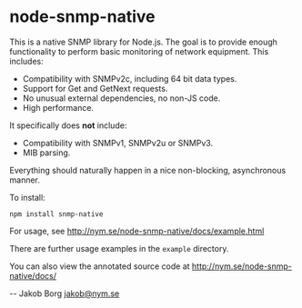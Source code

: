 node-snmp-native
================

This is a native SNMP library for Node.js. The goal is to provide
enough functionality to perform basic monitoring of network equipment. This
includes:

 - Compatibility with SNMPv2c, including 64 bit data types.
 - Support for Get and GetNext requests.
 - No unusual external dependencies, no non-JS code.
 - High performance.

It specifically does **not** include:

 - Compatibility with SNMPv1, SNMPv2u or SNMPv3.
 - MIB parsing.

Everything should naturally happen in a nice non-blocking, asynchronous manner.

To install:

    npm install snmp-native

For usage, see http://nym.se/node-snmp-native/docs/example.html

There are further usage examples in the `example` directory.

You can also view the annotated source code at http://nym.se/node-snmp-native/docs/

-- 
Jakob Borg
jakob@nym.se
